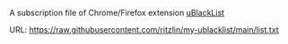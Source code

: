 A subscription file of Chrome/Firefox extension [uBlackList](https://github.com/iorate/uBlacklist) 

URL: https://raw.githubusercontent.com/ritzlin/my-ublacklist/main/list.txt